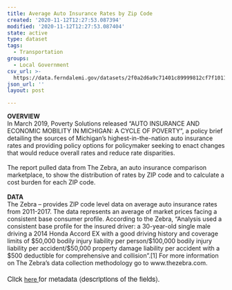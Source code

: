 ```yaml
---
title: Average Auto Insurance Rates by Zip Code
created: '2020-11-12T12:27:53.087394'
modified: '2020-11-12T12:27:53.087404'
state: active
type: dataset
tags:
  - Transportation
groups:
  - Local Government
csv_url: >-
  https://data.ferndalemi.gov/datasets/2f0a2d6a9c71401c89999812cf7f1011_0.csv?outSR=%7B%22latestWkid%22%3A2898%2C%22wkid%22%3A2898%7D
json_url: ''
layout: post

---
```

<div><b>OVERVIEW </b></div><div>In March 2019, Poverty Solutions released “AUTO INSURANCE AND ECONOMIC MOBILITY IN MICHIGAN: A CYCLE OF POVERTY”, a policy brief detailing the sources of Michigan’s highest-in-the-nation auto insurance rates and providing policy options for policymaker seeking to enact changes that would reduce overall rates and reduce rate disparities. </div><div><br /></div><div>The report pulled data from The Zebra, an auto insurance comparison marketplace, to show the distribution of rates by ZIP code and to calculate a cost burden for each ZIP code. </div><div><br /></div><div><b>DATA</b></div><div>The Zebra – provides ZIP code level data on average auto insurance rates from 2011-2017. The data represents an average of market prices facing a consistent base consumer profile. According to the Zebra, “Analysis used a consistent base profile for the insured driver: a 30-year-old single male driving a 2014 Honda Accord EX with a good driving history and coverage limits of $50,000 bodily injury liability per person/$100,000 bodily injury liability per accident/$50,000 property damage liability per accident with a $500 deductible for comprehensive and collision”.[1] For more information on The Zebra’s data collection methodology go to www.thezebra.com.</div><div><br /></div><div><span style='font-family:&quot;Avenir Next W01&quot;, &quot;Avenir Next W00&quot;, &quot;Avenir Next&quot;, Avenir, &quot;Helvetica Neue&quot;, sans-serif; font-size:16px;'>Click </span><a href='https://datadrivendetroit.org/metadata/Auto_Insurance_Average_Rates_20122017_Data_Dictionary_and_Metadata_20191111.xlsx' target='_blank'>here </a><span style='font-family:&quot;Avenir Next W01&quot;, &quot;Avenir Next W00&quot;, &quot;Avenir Next&quot;, Avenir, &quot;Helvetica Neue&quot;, sans-serif; font-size:16px;'>for metadata (descriptions of the fields).</span><br /></div>
